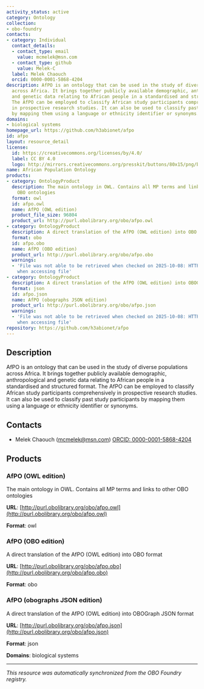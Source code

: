```yaml
---
activity_status: active
category: Ontology
collection:
- obo-foundry
contacts:
- category: Individual
  contact_details:
  - contact_type: email
    value: mcmelek@msn.com
  - contact_type: github
    value: Melek-C
  label: Melek Chaouch
  orcid: 0000-0001-5868-4204
description: AfPO is an ontology that can be used in the study of diverse populations
  across Africa. It brings together publicly available demographic, anthropological
  and genetic data relating to African people in a standardised and structured format.
  The AfPO can be employed to classify African study participants comprehensively
  in prospective research studies. It can also be used to classify past study participants
  by mapping them using a language or ethnicity identifier or synonyms.
domains:
- biological systems
homepage_url: https://github.com/h3abionet/afpo
id: afpo
layout: resource_detail
license:
  id: https://creativecommons.org/licenses/by/4.0/
  label: CC BY 4.0
  logo: http://mirrors.creativecommons.org/presskit/buttons/80x15/png/by.png
name: African Population Ontology
products:
- category: OntologyProduct
  description: The main ontology in OWL. Contains all MP terms and links to other
    OBO ontologies
  format: owl
  id: afpo.owl
  name: AfPO (OWL edition)
  product_file_size: 96804
  product_url: http://purl.obolibrary.org/obo/afpo.owl
- category: OntologyProduct
  description: A direct translation of the AfPO (OWL edition) into OBO format
  format: obo
  id: afpo.obo
  name: AfPO (OBO edition)
  product_url: http://purl.obolibrary.org/obo/afpo.obo
  warnings:
  - 'File was not able to be retrieved when checked on 2025-10-08: HTTP 404 error
    when accessing file'
- category: OntologyProduct
  description: A direct translation of the AfPO (OWL edition) into OBOGraph JSON format
  format: json
  id: afpo.json
  name: AfPO (obographs JSON edition)
  product_url: http://purl.obolibrary.org/obo/afpo.json
  warnings:
  - 'File was not able to be retrieved when checked on 2025-10-08: HTTP 404 error
    when accessing file'
repository: https://github.com/h3abionet/afpo
---
```

## Description

AfPO is an ontology that can be used in the study of diverse populations across Africa. It brings together publicly available demographic, anthropological and genetic data relating to African people in a standardised and structured format. The AfPO can be employed to classify African study participants comprehensively in prospective research studies. It can also be used to classify past study participants by mapping them using a language or ethnicity identifier or synonyms.

## Contacts

- Melek Chaouch (mcmelek@msn.com) [ORCID: 0000-0001-5868-4204](https://orcid.org/0000-0001-5868-4204)

## Products

### AfPO (OWL edition)

The main ontology in OWL. Contains all MP terms and links to other OBO ontologies

**URL**: [http://purl.obolibrary.org/obo/afpo.owl](http://purl.obolibrary.org/obo/afpo.owl)

**Format**: owl

### AfPO (OBO edition)

A direct translation of the AfPO (OWL edition) into OBO format

**URL**: [http://purl.obolibrary.org/obo/afpo.obo](http://purl.obolibrary.org/obo/afpo.obo)

**Format**: obo

### AfPO (obographs JSON edition)

A direct translation of the AfPO (OWL edition) into OBOGraph JSON format

**URL**: [http://purl.obolibrary.org/obo/afpo.json](http://purl.obolibrary.org/obo/afpo.json)

**Format**: json

**Domains**: biological systems

---

*This resource was automatically synchronized from the OBO Foundry registry.*